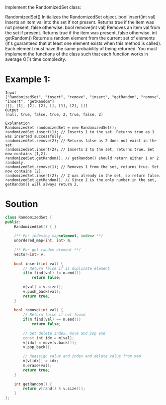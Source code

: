 Implement the RandomizedSet class:

RandomizedSet() Initializes the RandomizedSet object.
bool insert(int val) Inserts an item val into the set if not present. Returns true if the item was not present, false otherwise.
bool remove(int val) Removes an item val from the set if present. Returns true if the item was present, false otherwise.
int getRandom() Returns a random element from the current set of elements (it's guaranteed that at least one element exists when this method is called). Each element must have the same probability of being returned.
You must implement the functions of the class such that each function works in average O(1) time complexity.

 
# Example 1:
```
Input
["RandomizedSet", "insert", "remove", "insert", "getRandom", "remove", "insert", "getRandom"]
[[], [1], [2], [2], [], [1], [2], []]
Output
[null, true, false, true, 2, true, false, 2]

Explanation
RandomizedSet randomizedSet = new RandomizedSet();
randomizedSet.insert(1); // Inserts 1 to the set. Returns true as 1 was inserted successfully.
randomizedSet.remove(2); // Returns false as 2 does not exist in the set.
randomizedSet.insert(2); // Inserts 2 to the set, returns true. Set now contains [1,2].
randomizedSet.getRandom(); // getRandom() should return either 1 or 2 randomly.
randomizedSet.remove(1); // Removes 1 from the set, returns true. Set now contains [2].
randomizedSet.insert(2); // 2 was already in the set, so return false.
randomizedSet.getRandom(); // Since 2 is the only number in the set, getRandom() will always return 2.
```

# Soution
```cpp
class RandomizedSet {
public:
    RandomizedSet() { }
    
    /** For indexing map<element, index> **/
    unordered_map<int, int> m;
    
    /** For get random element **/
    vector<int> v;
    
    bool insert(int val) {
        // Return false if is duplicate element
        if(m.find(val) != m.end())
            return false;
        
        m[val] = v.size();
        v.push_back(val);
        return true;
    }
    
    bool remove(int val) {   
        // Return false if not found
        if(m.find(val) == m.end())
            return false;
        
        // Get delete index, move and pop end
        const int idx = m[val];
        v[idx] = move(v.back());
        v.pop_back();

        // Reassign value and index and delete value from map
        m[v[idx]] = idx;
        m.erase(val);
        return true;
    }
    
    int getRandom() {
        return v[rand() % v.size()];
    }
};
```